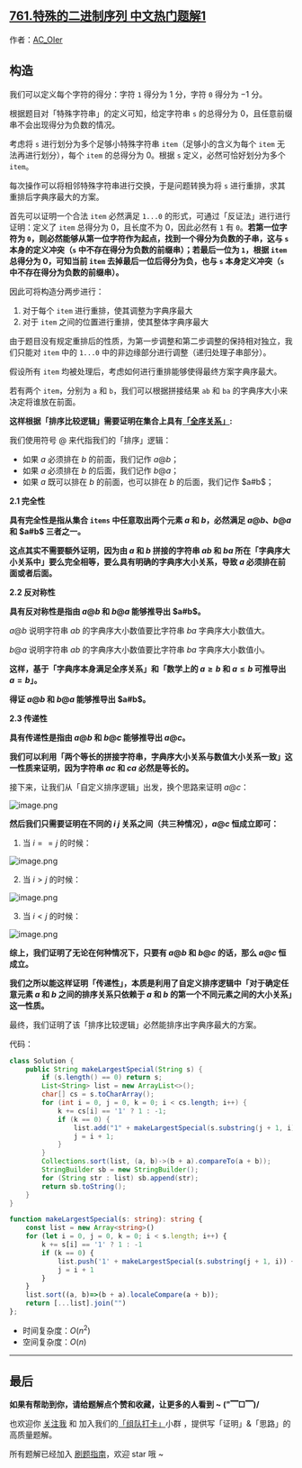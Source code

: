 ## [761.特殊的二进制序列 中文热门题解1](https://leetcode.cn/problems/special-binary-string/solutions/100000/by-ac_oier-cz6h)

作者：[AC_OIer](https://leetcode.cn/u/AC_OIer)
## 构造

我们可以定义每个字符的得分：字符 `1` 得分为 $1$ 分，字符 `0` 得分为 $-1$ 分。

根据题目对「特殊字符串」的定义可知，给定字符串 `s` 的总得分为 $0$，且任意前缀串不会出现得分为负数的情况。

考虑将 `s` 进行划分为多个足够小特殊字符串 `item`（足够小的含义为每个 `item` 无法再进行划分），每个 `item` 的总得分为 $0$。根据 `s` 定义，必然可恰好划分为多个 `item`。

每次操作可以将相邻特殊字符串进行交换，于是问题转换为将 `s` 进行重排，求其重排后字典序最大的方案。

首先可以证明一个合法 `item` 必然满足 `1...0` 的形式，可通过「反证法」进行进行证明：定义了 `item` 总得分为 $0$，且长度不为 $0$，因此必然有 `1` 有 `0`。**若第一位字符为 `0`，则必然能够从第一位字符作为起点，找到一个得分为负数的子串，这与 `s` 本身的定义冲突（`s` 中不存在得分为负数的前缀串）；若最后一位为 `1`，根据 `item` 总得分为 $0$，可知当前 `item` 去掉最后一位后得分为负，也与 `s` 本身定义冲突（`s` 中不存在得分为负数的前缀串）。**

因此可将构造分两步进行：

1. 对于每个 `item` 进行重排，使其调整为字典序最大
2. 对于 `item` 之间的位置进行重排，使其整体字典序最大

由于题目没有规定重排后的性质，为第一步调整和第二步调整的保持相对独立，我们只能对 `item` 中的 `1...0` 中的非边缘部分进行调整（递归处理子串部分）。

假设所有 `item` 均被处理后，考虑如何进行重排能够使得最终方案字典序最大。

若有两个 `item`，分别为 `a` 和 `b`，我们可以根据拼接结果 `ab` 和 `ba` 的字典序大小来决定将谁放在前面。

**这样根据「排序比较逻辑」需要证明在集合上具有[「全序关系」](https://baike.baidu.com/item/%E5%85%A8%E5%BA%8F%E5%85%B3%E7%B3%BB):**

我们使用符号 $@$ 来代指我们的「排序」逻辑：

* 如果 $a$ 必须排在 $b$ 的前面，我们记作 $a @ b$；
* 如果 $a$ 必须排在 $b$ 的后面，我们记作 $b @ a$；
* 如果 $a$ 既可以排在 $b$ 的前面，也可以排在 $b$ 的后面，我们记作 $a#b$；

**2.1 完全性**

**具有完全性是指从集合 `items` 中任意取出两个元素 $a$ 和 $b$，必然满足 $a @ b$、$b @ a$ 和 $a#b$ 三者之一。**

**这点其实不需要额外证明，因为由 $a$ 和 $b$ 拼接的字符串 $ab$ 和 $ba$ 所在「字典序大小关系中」要么完全相等，要么具有明确的字典序大小关系，导致 $a$ 必须排在前面或者后面。**

**2.2 反对称性**

**具有反对称性是指由 $a@b$ 和 $b@a$ 能够推导出 $a#b$。**

$a@b$ 说明字符串 $ab$ 的字典序大小数值要比字符串 $ba$ 字典序大小数值大。

$b@a$ 说明字符串 $ab$ 的字典序大小数值要比字符串 $ba$ 字典序大小数值小。

**这样，基于「字典序本身满足全序关系」和「数学上的 $a \geqslant b$ 和 $a \leqslant b$ 可推导出 $a = b$」。**

**得证 $a@b$ 和 $b@a$ 能够推导出 $a#b$。**

**2.3 传递性**

**具有传递性是指由 $a@b$ 和 $b@c$ 能够推导出 $a@c$。**

**我们可以利用「两个等长的拼接字符串，字典序大小关系与数值大小关系一致」这一性质来证明，因为字符串 $ac$ 和 $ca$ 必然是等长的。**

接下来，让我们从「自定义排序逻辑」出发，换个思路来证明 $a@c$：

![image.png](https://pic.leetcode-cn.com/1618207470-nFVtbm-image.png)


**然后我们只需要证明在不同的 $i$ $j$ 关系之间（共三种情况），$a@c$ 恒成立即可：**


1. 当 $i == j$ 的时候：

![image.png](https://pic.leetcode-cn.com/1618209987-kPJqkw-image.png)


2. 当 $i > j$ 的时候：

![image.png](https://pic.leetcode-cn.com/1618210019-pYydoU-image.png)


3. 当 $i < j$ 的时候：

![image.png](https://pic.leetcode-cn.com/1618210522-mJgnzX-image.png)


**综上，我们证明了无论在何种情况下，只要有 $a@b$ 和 $b@c$ 的话，那么 $a@c$ 恒成立。**

**我们之所以能这样证明「传递性」，本质是利用了自定义排序逻辑中「对于确定任意元素 $a$ 和 $b$ 之间的排序关系只依赖于 $a$ 和 $b$ 的第一个不同元素之间的大小关系」这一性质。**

最终，我们证明了该「排序比较逻辑」必然能排序出字典序最大的方案。

代码：
```Java []
class Solution {
    public String makeLargestSpecial(String s) {
        if (s.length() == 0) return s;
        List<String> list = new ArrayList<>();
        char[] cs = s.toCharArray();
        for (int i = 0, j = 0, k = 0; i < cs.length; i++) {
            k += cs[i] == '1' ? 1 : -1;
            if (k == 0) {
                list.add("1" + makeLargestSpecial(s.substring(j + 1, i)) + "0");
                j = i + 1;
            }
        }
        Collections.sort(list, (a, b)->(b + a).compareTo(a + b));
        StringBuilder sb = new StringBuilder();
        for (String str : list) sb.append(str);
        return sb.toString();
    }
}
```
```TypeScript []
function makeLargestSpecial(s: string): string {
    const list = new Array<string>()
    for (let i = 0, j = 0, k = 0; i < s.length; i++) {
        k += s[i] == '1' ? 1 : -1
        if (k == 0) {
            list.push('1' + makeLargestSpecial(s.substring(j + 1, i)) + '0')
            j = i + 1
        }
    }
    list.sort((a, b)=>(b + a).localeCompare(a + b));
    return [...list].join("")
};
```
* 时间复杂度：$O(n^2)$
* 空间复杂度：$O(n)$

---

## 最后

**如果有帮助到你，请给题解点个赞和收藏，让更多的人看到 ~ ("▔□▔)/**

也欢迎你 [关注我](https://oscimg.oschina.net/oscnet/up-19688dc1af05cf8bdea43b2a863038ab9e5.png) 和 加入我们的[「组队打卡」](https://leetcode-cn.com/u/ac_oier/)小群 ，提供写「证明」&「思路」的高质量题解。

所有题解已经加入 [刷题指南](https://github.com/SharingSource/LogicStack-LeetCode/wiki)，欢迎 star 哦 ~
